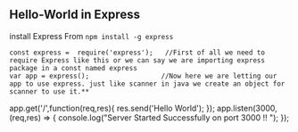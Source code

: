 ## Hello-World in Express

install Express From `npm install -g express`

```
const express =  require('express');   //First of all we need to require Express like this or we can say we are importing express package in a const named express
var app = express();                  //Now here we are letting our app to use express. just like scanner in java we create an object for scanner to use it.**
```    

app.get('/',function(req,res){
res.send('Hello World');
});
app.listen(3000, (req,res) => {
console.log("Server Started Successfully on port 3000 !! ");
});




